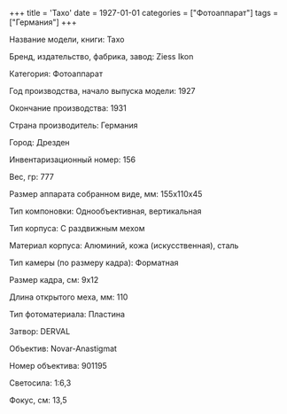 +++
title = 'Taxo'
date = 1927-01-01
categories = ["Фотоаппарат"]
tags = ["Германия"]
+++

Название модели, книги: Taxo

Бренд, издательство, фабрика, завод: Ziess Ikon

Категория: Фотоаппарат

Год производства, начало выпуска модели: 1927

Окончание производства: 1931

Страна производитель: Германия

Город: Дрезден

Инвентаризационный номер: 156

Вес, гр: 777

Размер аппарата  собранном виде, мм: 155x110x45

Тип компоновки: Однообъективная, вертикальная

Тип корпуса: С раздвижным мехом

Материал корпуса: Алюминий, кожа (искусственная), сталь

Тип камеры (по размеру кадра): Форматная

Размер кадра, см: 9х12

Длина открытого меха, мм: 110

Тип фотоматериала: Пластина

Затвор: DERVAL

Объектив: Novar-Anastigmat

Номер объектива: 901195

Светосила: 1:6,3

Фокус, см: 13,5

